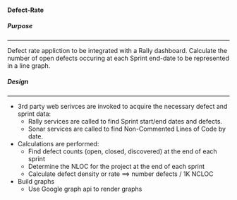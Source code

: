 #### Defect-Rate
##### Purpose
---
Defect rate appliction to be integrated with a Rally dashboard.
Calculate the number of open defects occuring at each Sprint end-date to be represented in a line graph.

##### Design
---
* 3rd party web serivces are invoked to acquire the necessary defect and sprint data:
  * Rally services are called to find Sprint start/end dates and defects.
  * Sonar services are called to find Non-Commented Lines of Code by date.
* Calculations are performed:
  * Find defect counts (open, closed, discovered) at the end of each sprint
  * Determine the NLOC for the project at the end of each sprint
  * Calculate defect density or rate  ==> number defects / 1K NCLOC
* Build graphs
  * Use Google graph api to render graphs
